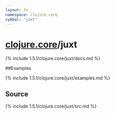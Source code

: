 ```yaml
---
layout: fn
namespace: clojure.core
symbol: "juxt"
---
```


# [clojure.core](../)/juxt

{% include 1.5.1/clojure.core/juxt/docs.md %}

##Examples

{% include 1.5.1/clojure.core/juxt/examples.md %}
## Source
{% include 1.5.1/clojure.core/juxt/src.md %}

